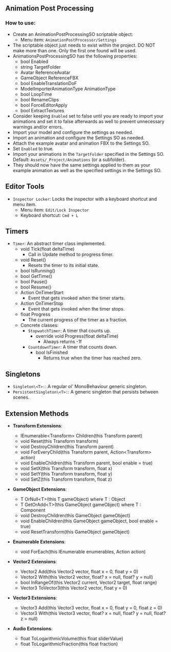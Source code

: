 ## Animation Post Processing
### How to use:
- Create an AnimationPostProcessingSO scriptable object:
  - Menu item: `AnimationPostProcessor/Settings`
- The scriptable object just needs to exist within the project. DO NOT make more than one. Only the first one found will be used.
- AnimationsPostProcessingSO has the following properties:
  - bool Enabled
  - string TargetFolder
  - Avatar ReferenceAvatar
  - GameObject ReferenceFBX
  - bool EnableTranslationDoF
  - ModelImporterAnimationType AnimationType
  - bool LoopTime
  - bool RenameClips
  - bool ForceEditorApply
  - bool ExtractTextures
- Consider keeping `Enabled` set to false until you are ready to import your animations and set it to false afterwards as well to prevent unnecessary warnings and/or errors.
- Import your model and configure the settings as needed.
- Import an animation and configure the Settings SO as needed.
- Attach the example avatar and animation FBX to the Settings SO.
- Set `Enabled` to true.
- Import your animations in the `TargetFolder` specified in the Settings SO. Default: `Assets/_Project/Animations` (or a subfolder).
- They should now have the same settings applied to them as your example animation as well as the specified settings in the Settings SO.

## Editor Tools
- `Inspector Locker`: Locks the inspector with a keyboard shortcut and menu item.
  - Menu item: `Edit/Lock Inspector`
  - Keyboard shortcut: `Cmd + L`

## Timers
- `Timer`: An abstract timer class implemented.
  - void Tick(float deltaTime)
    - Call in Update method to progress timer.
  - void Reset()
    - Resets the timer to its initial state.
  - bool IsRunning()
  - bool GetTime()
  - bool Pause()
  - bool Resume()
  - Action OnTimerStart
    - Event that gets invoked when the timer starts.
  - Action OnTimerStop
    - Event that gets invoked when the timer stops.
  - float Progress
    - The current progress of the timer as a fraction.
  - Concrete classes:
    - `StopwatchTimer`: A timer that counts up.
      - override void Progress(float deltaTime)
        - Always returns -1f
    - `CountdownTimer`: A timer that counts down.
      - bool IsFinished
        - Returns true when the timer has reached zero.

## Singletons

- `Singleton\<T>:`: A regular ol' MonoBehaviour generic singleton.
- `PersistentSingleton\<T>:`: A generic singleton that persists between scenes.

## Extension Methods

- **Transform Extensions**:

    - IEnumerable\<Transform> Children(this Transform parent)
    - void Reset(this Transform transform)
    - void DestroyChildren(this Transform parent)
    - void ForEveryChild(this Transform parent, Action\<Transform> action)
    - void EnableChildren(this Transform parent, bool enable = true)
    - void SetX(this Transform transform, float x)
    - void SetY(this Transform transform, float y)
    - void SetZ(this Transform transform, float z)

- **GameObject Extensions**:

    - T OrNull\<T>(this T gameObject) where T : Object
    - T GetOrAdd\<T>(this GameObject gameObject) where T : Component
    - void DestroyChildren(this GameObject gameObject)
    - void EnableChildren(this GameObject gameObject, bool enable = true)
    - void ResetTransform(this GameObject gameObject)

- **Enumerable Extensions**:

    - void ForEach<T>(this IEnumerable<T> enumerables, Action<T> action)

- **Vector2 Extensions**:

    - Vector2 Add(this Vector2 vector, float x = 0, float y = 0)
    - Vector2 With(this Vector2 vector, float? x = null, float? y = null)
    - bool InRangeOf(this Vector2 current, Vector2 target, float range)
    - Vector3 ToVector3(this Vector2 vector, float y = 0)

- **Vector3 Extensions**:

    - Vector3 Add(this Vector3 vector, float x = 0, float y = 0, float z = 0)
    - Vector3 With(this Vector3 vector, float? x = null, float? y = null, float? z = null)

- **Audio Extensions**:

    - float ToLogarithmicVolume(this float sliderValue)
    - float ToLogarithmicFraction(this float fraction)